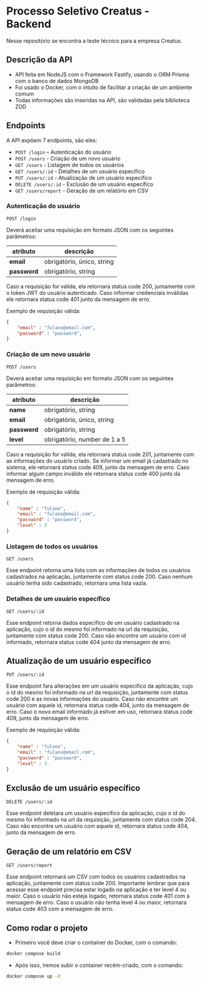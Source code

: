 # Processo Seletivo Creatus - Backend

Nesse repositório se encontra a teste técnico para a empresa Creatus.

## Descrição da API

- API feita em NodeJS com o Framework Fastify, usando o ORM Prisma com o banco de dados MongoDB
- Foi usado o Docker, com o intuito de facilitar a criação de um ambiente comum
- Todas informações são inseridas na API, são validadas pela biblioteca ZOD

## Endpoints
A API expõem 7 endpoints, são eles:
- `POST /login` – Autenticação do usuário
- `POST /users` - Criação de um novo usuário
- `GET /users` - Listagem de todos os usuários
- `GET /users/:id` - Detalhes de um usuário específico
- `PUT /users/:id` - Atualização de um usuário específico
- `DELETE /users/:id` - Exclusão de um usuário específico
- `GET /users/report` - Geração de um relatório em CSV

### Autenticação do usuário
`POST /login`

Deverá aceitar uma requisição em formato JSON com os seguintes parâmetros:

| atributo | descrição |
| --- | --- |
| **email** | obrigatório, único, string |
| **password** | obrigatório, string |

Caso a requisição for válida, ela retornara status code 200, juntamente com o token JWT do usuário autenticado. Caso informar credenciais inválidas ele retornara status code 401 junto da mensagem de erro.


Exemplo de requisição válida:
```json
{
    "email" : "fulano@email.com",
    "password" : "password",
}
```

### Criação de um novo usuário
`POST /users`

Deverá aceitar uma requisição em formato JSON com os seguintes parâmetros:

| atributo | descrição |
| --- | --- |
| **name** | obrigatório, string |
| **email** | obrigatório, único, string |
| **password** | obrigatório, string |
| **level** | obrigatório, number de 1 a 5 |

Caso a requisição for válida, ela retornara status code 201, juntamente com as informações do usuário criado. Se informar um email já cadastrado no sistema, ele retornará status code 409, junto da mensagem de erro. Caso informar algum campo inválido ele retornara status code 400 junto da mensagem de erro.

Exemplo de requisição válida:
```json
{
    "name" : "fulano",
    "email" : "fulano@email.com",
    "password" : "password",
    "level" : 3
}
```

### Listagem de todos os usuários
`GET /users`

Esse endpoint retorna uma lista com as informações de todos os usuários cadastrados na aplicação, juntamente com status code 200. Caso nenhum usuário tenha sido cadastrado, retornara uma lista vazia.


### Detalhes de um usuário específico
`GET /users/:id`

Esse endpoint retorna dados especifico de um usuário cadastrado na aplicação, cujo o id do mesmo foi informado na url da requisição, juntamente com status code 200. Caso não encontre um usuário com id informado, retornara status code 404 junto da mensagem de erro.


## Atualização de um usuário específico
`PUT /users/:id`

Esse endpoint fara alterações em um usuário especifico da aplicação, cujo o id do mesmo foi informado na url da requisição, juntamente com status code 200 e as novas informações do usuário. Caso não encontre um usuário com aquele id, retornara status code 404, junto da mensagem de erro. Caso o novo email informado já estiver em uso, retornara status code 409, junto da mensagem de erro.

Exemplo de requisição válida:
```json
{
    "name" : "fulano",
    "email" : "fulano@email.com",
    "password" : "password",
    "level" : 3
}
```

## Exclusão de um usuário específico
`DELETE /users/:id`

Esse endpoint deletara um usuário especifico da aplicação, cujo o id do mesmo foi informado na url da requisição, juntamente com status code 204. Caso não encontre um usuário com aquele id, retornara status code 404, junto da mensagem de erro.

## Geração de um relatório em CSV
`GET /users/report`

Esse endpoint retornará um CSV com todos os usuários cadastrados na aplicação, juntamente com status code 200. Importante lembrar que para acessar esse endpoint precisa estar logado na aplicação e ter level 4 ou maior. Caso o usuário não esteja logado, retornara status code 401 com a mensagem de erro. Caso o usuário não tenha level 4 ou maior, retornara status code 403 com a mensagem de erro.


## Como rodar o projeto

- Primeiro você deve criar o container do Docker, com o comando:

```bash
docker compose build
```

- Após isso, iremos subir o container recém-criado, com o comando:

```bash
docker compose up -d
```

